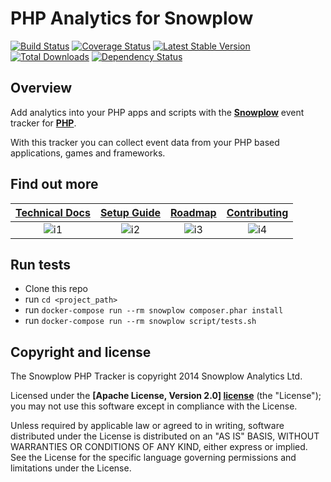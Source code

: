 PHP Analytics for Snowplow
==========================
[![Build Status][travis-image]][travis]
[![Coverage Status][coveralls-image]][coveralls]
[![Latest Stable Version][packagist-image-1]][packagist-1]
[![Total Downloads][packagist-image-2]][packagist-2]
[![Dependency Status][versioneye-image]][versioneye]

## Overview

Add analytics into your PHP apps and scripts with the **[Snowplow][1]** event tracker for **[PHP][2]**.

With this tracker you can collect event data from your PHP based applications, games and frameworks.

## Find out more

| **[Technical Docs][techdocs]** | **[Setup Guide][setup]** | **[Roadmap][roadmap]** | **[Contributing][contributing]** |
|:------------------------------:|:------------------------:|:----------------------:|:--------------------------------:|
| ![i1][techdocs-image]          | ![i2][setup-image]       | ![i3][roadmap-image]   | ![i4][contributing-image]        |

## Run tests

* Clone this repo
* run `cd <project_path>`
* run `docker-compose run --rm snowplow composer.phar install`
* run `docker-compose run --rm snowplow script/tests.sh`

## Copyright and license

The Snowplow PHP Tracker is copyright 2014 Snowplow Analytics Ltd.

Licensed under the **[Apache License, Version 2.0] [license]** (the "License");
you may not use this software except in compliance with the License.

Unless required by applicable law or agreed to in writing, software
distributed under the License is distributed on an "AS IS" BASIS,
WITHOUT WARRANTIES OR CONDITIONS OF ANY KIND, either express or implied.
See the License for the specific language governing permissions and
limitations under the License.

[1]: http://snowplowanalytics.com/
[2]: http://php.net/

[travis]: https://travis-ci.org/snowplow/snowplow-php-tracker
[travis-image]: https://travis-ci.org/snowplow/snowplow-php-tracker.svg?branch=master
[coveralls]: https://coveralls.io/r/snowplow/snowplow-php-tracker?branch=master
[coveralls-image]: https://coveralls.io/repos/snowplow/snowplow-php-tracker/badge.png?branch=master
[versioneye]: https://www.versioneye.com/user/projects/542ac2c1fc3f5c175f000035
[versioneye-image]: https://www.versioneye.com/user/projects/542ac2c1fc3f5c175f000035/badge.svg?style=flat

[packagist-1]: https://packagist.org/packages/snowplow/snowplow-tracker
[packagist-image-1]: https://poser.pugx.org/snowplow/snowplow-tracker/v/stable.png
[packagist-2]: https://packagist.org/packages/snowplow/snowplow-tracker
[packagist-image-2]: https://poser.pugx.org/snowplow/snowplow-tracker/downloads.png

[techdocs-image]: https://d3i6fms1cm1j0i.cloudfront.net/github/images/techdocs.png
[setup-image]: https://d3i6fms1cm1j0i.cloudfront.net/github/images/setup.png
[roadmap-image]: https://d3i6fms1cm1j0i.cloudfront.net/github/images/roadmap.png
[contributing-image]: https://d3i6fms1cm1j0i.cloudfront.net/github/images/contributing.png
[techdocs]: https://github.com/snowplow/snowplow/wiki/PHP-Tracker
[setup]: https://github.com/snowplow/snowplow/wiki/PHP-Tracker-Setup
[roadmap]: https://github.com/snowplow/snowplow/wiki/PHP-Tracker-Roadmap
[contributing]: https://github.com/snowplow/snowplow/wiki/PHP-Tracker-Contributing

[license]: http://www.apache.org/licenses/LICENSE-2.0
